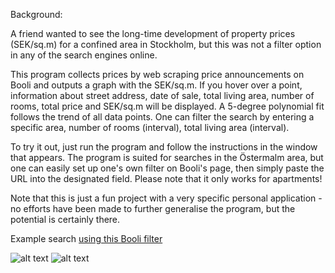 Background:

A friend wanted to see the long-time development of property prices (SEK/sq.m) for a confined area in Stockholm, but this was not a filter option in any of the search engines online.

This program collects prices by web scraping price announcements on Booli and outputs a graph with the SEK/sq.m. If you hover over a point, information about street address, date of sale, total living area, number of rooms, total price and SEK/sq.m will be displayed. A 5-degree polynomial fit follows the trend of all data points. One can filter the search by entering a specific area, number of rooms (interval), total living area (interval).

To try it out, just run the program and follow the instructions in the window that appears. The program is suited for searches in the Östermalm area, but one can easily set up one's own filter on Booli's page, then simply paste the URL into the designated field. Please note that it only works for apartments!

Note that this is just a fun project with a very specific personal application - no efforts have been made to further generalise the program, but the potential is certainly there. 

Example search [using this Booli filter](https://www.booli.se/slutpriser/nedre+ostermalm,mellersta+ostermalm/874673,874671?maxLivingArea=30&minLivingArea=10&objectType=L%25C3%25A4genhet&rooms=1%252C2&minSoldDate=2015-01-01&maxSoldDate=2021-01-09%20&sort=soldDate:)

![alt text](https://github.com/aharting/Property-data/blob/main/Ska%CC%88rmavbild%202021-01-09%20kl.%2020.02.46.png)
![alt text](https://github.com/aharting/Property-data/blob/main/Ska%CC%88rmavbild%202021-01-09%20kl.%2020.02.30.png)

